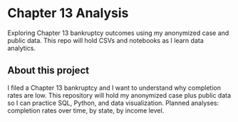 # Chapter 13 Analysis

Exploring Chapter 13 bankruptcy outcomes using my anonymized case and public data. 
This repo will hold CSVs and notebooks as I learn data analytics.

## About this project

I filed a Chapter 13 bankruptcy and I want to understand why completion rates are low. 
This repository will hold my anonymized case plus public data so I can practice SQL, Python, and data visualization. 
Planned analyses: completion rates over time, by state, by income level.
